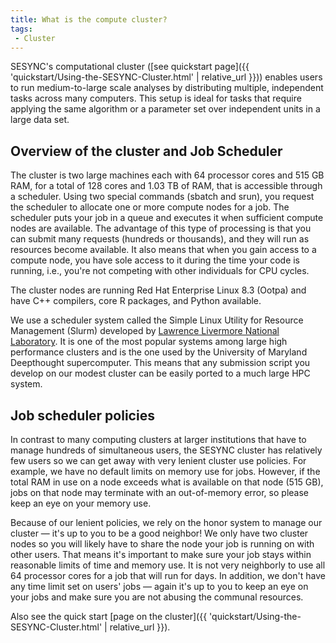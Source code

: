 ```yaml
---
title: What is the compute cluster?
tags:
 - Cluster
---
```


SESYNC's computational cluster ([see quickstart page]({{ 'quickstart/Using-the-SESYNC-Cluster.html' | relative_url }})) enables users to run medium-to-large scale analyses by distributing multiple, independent tasks across many computers. This setup is ideal for tasks that require applying the same algorithm or a parameter set over independent units in a large data set.

## Overview of the cluster and Job Scheduler

The cluster is two large machines each with 64 processor cores and 515 GB RAM, for a total of 128 cores and 1.03 TB of RAM, that is accessible through
a scheduler. Using two special commands (sbatch and srun), you request the scheduler to allocate one or more compute nodes for a job.
The scheduler puts your job in a queue and executes it when sufficient compute nodes are available. The advantage of this type of
processing is that you can submit many requests (hundreds or thousands), and they will run as resources become available. It also means
that when you gain access to a compute node, you have sole access to it during the time your code is running, i.e., you're not competing with other individuals for CPU cycles. 

The cluster nodes are running Red Hat Enterprise Linux 8.3 (Ootpa) and have C++ compilers, core R packages, and Python available. 

We use a scheduler system called the Simple Linux Utility for Resource Management (Slurm) developed by [Lawrence Livermore National Laboratory](https://www.llnl.gov/). It is  one of the most popular systems among large high performance clusters and is the one used by the University of Maryland Deepthought supercomputer. This means that any submission script you develop on our modest cluster can be easily ported to a much large HPC system.

## Job scheduler policies

In contrast to many computing clusters at larger institutions that have to manage hundreds of simultaneous users, the SESYNC cluster
has relatively few users so we can get away with very lenient cluster use policies. For example, we have no default limits on memory
use for jobs. However, if the total RAM in use on a node exceeds what is available on that node (515 GB), jobs on that node may 
terminate with an out-of-memory error, so please keep an eye on your memory use. 

Because of our lenient policies, we rely on the honor system to manage our cluster &mdash; it's up to you to be a good neighbor!
We only have two cluster nodes so you will likely have to share the node your job is running on with other users. That means it's 
important to make sure your job stays within reasonable limits of time and memory use. It is not very neighborly to use all 64 processor cores for a 
job that will run for days. In addition, we don't have any time limit set on users' jobs &mdash; again it's up to you to keep an
eye on your jobs and make sure you are not abusing the communal resources.

Also see the quick start [page on the cluster]({{ 'quickstart/Using-the-SESYNC-Cluster.html' | relative_url }}).
